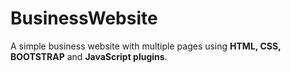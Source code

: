 # BusinessWebsite

A simple business website with multiple pages using **HTML, CSS, BOOTSTRAP** and **JavaScript plugins**.
